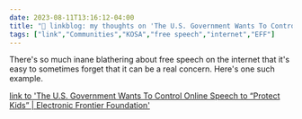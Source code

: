 ---date: 2023-08-11T13:16:12-04:00title: "🔗 linkblog: my thoughts on 'The U.S. Government Wants To Control Online Speech to “Protect Kids” | Electronic Frontier Foundation'"tags: ["link","Communities","KOSA","free speech","internet","EFF"]---There's so much inane blathering about free speech on the internet that it's easy to sometimes forget that it can be a real concern. Here's one such example.   [link to 'The U.S. Government Wants To Control Online Speech to “Protect Kids” | Electronic Frontier Foundation'](https://www.eff.org/deeplinks/2023/08/us-government-about-control-speech-online-protect-kids)